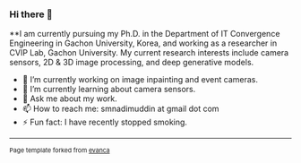 ### Hi there 👋


**I am currently pursuing my Ph.D. in the Department of IT Convergence Engineering in Gachon University, Korea, and working as a researcher in CVIP Lab, Gachon University. My current research interests include camera sensors, 2D & 3D image processing, and deep generative models.

- 🔭 I’m currently working on image inpainting and event cameras.
- 🌱 I’m currently learning about camera sensors.
- 💬 Ask me about my work.
- 📫 How to reach me: smnadimuddin at gmail dot com
- ⚡ Fun fact: I have recently stopped smoking. 
---
<p style="font-size:11px">Page template forked from <a href="https://github.com/evanca/quick-portfolio">evanca</a></p>
<!-- Remove above link if you don't want to attibute -->
